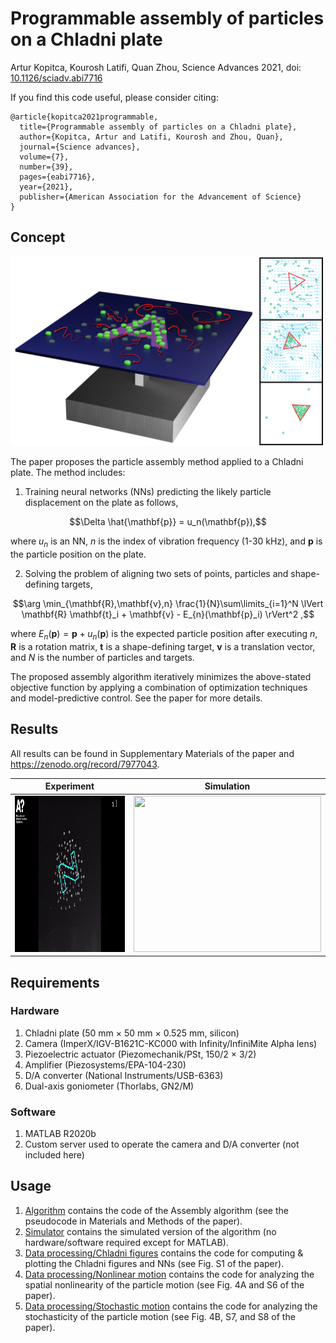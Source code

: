 # Programmable assembly of particles on a Chladni plate
Artur Kopitca, Kourosh Latifi, Quan Zhou, Science Advances 2021, doi: [10.1126/sciadv.abi7716](https://www.science.org/doi/pdf/10.1126/sciadv.abi7716)

If you find this code useful, please consider citing:
```
@article{kopitca2021programmable,
  title={Programmable assembly of particles on a Chladni plate},
  author={Kopitca, Artur and Latifi, Kourosh and Zhou, Quan},
  journal={Science advances},
  volume={7},
  number={39},
  pages={eabi7716},
  year={2021},
  publisher={American Association for the Advancement of Science}
}
```
## Concept

<img src="Extra/Concept.png" width="500" /> 

The paper proposes the particle assembly method applied to a Chladni plate. The method includes:
1. Training neural networks (NNs) predicting the likely particle displacement on the plate as follows,
```math
\Delta \hat{\mathbf{p}} = u_n(\mathbf{p}),
```
where $u_n$ is an NN, $n$ is the index of vibration frequency (1-30 kHz), and $\mathbf{p}$ is the particle position on the plate.

2. Solving the problem of aligning two sets of points, particles and shape-defining targets,
```math
\arg \min_{\mathbf{R},\mathbf{v},n} \frac{1}{N}\sum\limits_{i=1}^N \lVert \mathbf{R} \mathbf{t}_i + \mathbf{v} - E_{n}(\mathbf{p}_i) \rVert^2 ,
```
where $E_{n}(\mathbf{p}) = \mathbf{p} + u_n(\mathbf{p})$ is the expected particle position after executing $n$,  $\mathbf{R}$ is a rotation matrix, $\mathbf{t}$ is a shape-defining target, $\mathbf{v}$ is a translation vector, and $N$ is the number of particles and targets.

The proposed assembly algorithm iteratively minimizes the above-stated objective function by applying a combination of optimization techniques and model-predictive control. See the paper for more details.

## Results
All results can be found in Supplementary Materials of the paper and https://zenodo.org/record/7977043.

**Experiment** | **Simulation**
------ | ------
<img src="Extra/Experiment.gif" width="390" height="250"  /> | <img src="Extra/Simulation.gif" width="300" height="250"  /> 

## Requirements
### Hardware
1. Chladni plate (50 mm × 50 mm × 0.525 mm, silicon)
2. Camera (ImperX/IGV-B1621C-KC000 with Infinity/InfiniMite Alpha lens)
3. Piezoelectric actuator (Piezomechanik/PSt, 150/2 × 3/2)
4. Amplifier (Piezosystems/EPA-104-230)
5. D/A converter (National Instruments/USB-6363)
6. Dual-axis goniometer (Thorlabs, GN2/M)
### Software
1. MATLAB R2020b
2. Custom server used to operate the camera and D/A converter (not included here)

## Usage
1.	[Algorithm](https://github.com/ArtKop/AcoShape/tree/main/Algorithm) contains the code of the Assembly algorithm (see the pseudocode in Materials and Methods of the paper).
2.	[Simulator](https://github.com/ArtKop/AcoShape/tree/main/Simulator)	contains the simulated version of the algorithm (no hardware/software required except for MATLAB).
3.	[Data processing/Chladni figures](https://github.com/ArtKop/AcoShape/tree/main/Data%20processing/Chladni%20figures) contains the code for computing & plotting the Chladni figures and NNs (see Fig. S1 of the paper).
4.	[Data processing/Nonlinear motion](https://github.com/ArtKop/AcoShape/tree/main/Data%20processing/Nonlinear%20motion) contains the code for analyzing the spatial nonlinearity of the particle motion (see Fig. 4A and S6 of the paper).
6.	[Data processing/Stochastic motion](https://github.com/ArtKop/AcoShape/tree/main/Data%20processing/Stochastic%20motion) contains the code for analyzing the stochasticity of the particle motion (see Fig. 4B, S7, and S8 of the paper).
